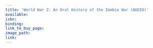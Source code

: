 ```yaml
---
title: 'World War Z: An Oral History of the Zombie War (AUDIO)'
available:
isbn:
binding:
link_to_buy_page:
image_path:
link:
---
```

